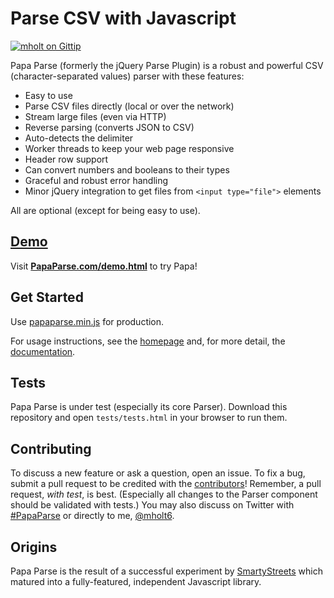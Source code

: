 Parse CSV with Javascript
========================================

[![mholt on Gittip](http://img.shields.io/badge/tips-accepted-brightgreen.svg?style=flat)](https://www.gittip.com/mholt/)

Papa Parse (formerly the jQuery Parse Plugin) is a robust and powerful CSV (character-separated values) parser with these features:

- Easy to use
- Parse CSV files directly (local or over the network)
- Stream large files (even via HTTP)
- Reverse parsing (converts JSON to CSV)
- Auto-detects the delimiter
- Worker threads to keep your web page responsive
- Header row support
- Can convert numbers and booleans to their types
- Graceful and robust error handling
- Minor jQuery integration to get files from `<input type="file">` elements

All are optional (except for being easy to use).



[Demo](http://papaparse.com/demo.html)
----

Visit **[PapaParse.com/demo.html](http://papaparse.com/demo.html)** to try Papa!



Get Started
-----------

Use [papaparse.min.js](https://github.com/mholt/PapaParse/blob/master/papaparse.min.js) for production.

For usage instructions, see the [homepage](http://papaparse.com) and, for more detail, the [documentation](http://papaparse.com/docs.html).



Tests
-----

Papa Parse is under test (especially its core Parser). Download this repository and open `tests/tests.html` in your browser to run them.



Contributing
------------

To discuss a new feature or ask a question, open an issue. To fix a bug, submit a pull request to be credited with the [contributors](https://github.com/mholt/PapaParse/graphs/contributors)! Remember, a pull request, *with test*, is best. (Especially all changes to the Parser component should be validated with tests.) You may also discuss on Twitter with [#PapaParse](https://twitter.com/search?q=%23PapaParse&src=typd&f=realtime) or directly to me, [@mholt6](https://twitter.com/mholt6).



Origins
-------

Papa Parse is the result of a successful experiment by [SmartyStreets](http://smartystreets.com) which matured into a fully-featured, independent Javascript library.
